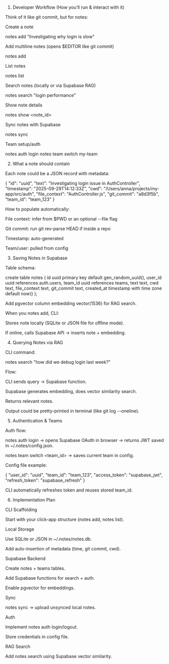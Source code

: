 1. Developer Workflow (How you’ll run & interact with it)

Think of it like git commit, but for notes:

Create a note

notes add "Investigating why login is slow"


Add multiline notes (opens $EDITOR like git commit)

notes add


List notes

notes list


Search notes (locally or via Supabase RAG)

notes search "login performance"


Show note details

notes show <note_id>


Sync notes with Supabase

notes sync


Team setup/auth

notes auth login
notes team switch my-team

2. What a note should contain

Each note could be a JSON record with metadata:

{
  "id": "uuid",
  "text": "Investigating login issue in AuthController",
  "timestamp": "2025-09-29T14:12:33Z",
  "cwd": "/Users/anna/projects/my-app/src/auth",
  "file_context": "AuthController.js",
  "git_commit": "a8d3f5b",
  "team_id": "team_123"
}


How to populate automatically:

File context: infer from $PWD or an optional --file flag

Git commit: run git rev-parse HEAD if inside a repo

Timestamp: auto-generated

Team/user: pulled from config

3. Saving Notes in Supabase

Table schema:

create table notes (
  id uuid primary key default gen_random_uuid(),
  user_id uuid references auth.users,
  team_id uuid references teams,
  text text,
  cwd text,
  file_context text,
  git_commit text,
  created_at timestamp with time zone default now()
);


Add pgvector column embedding vector(1536) for RAG search.

When you notes add, CLI:

Stores note locally (SQLite or JSON file for offline mode).

If online, calls Supabase API → inserts note + embedding.

4. Querying Notes via RAG

CLI command:

notes search "how did we debug login last week?"


Flow:

CLI sends query → Supabase function.

Supabase generates embedding, does vector similarity search.

Returns relevant notes.

Output could be pretty-printed in terminal (like git log --oneline).

5. Authentication & Teams

Auth flow:

notes auth login → opens Supabase OAuth in browser → returns JWT saved in ~/.notes/config.json.

notes team switch <team_id> → saves current team in config.

Config file example:

{
  "user_id": "uuid",
  "team_id": "team_123",
  "access_token": "supabase_jwt",
  "refresh_token": "supabase_refresh"
}


CLI automatically refreshes token and reuses stored team_id.

6. Implementation Plan

CLI Scaffolding

Start with your click-app structure (notes add, notes list).

Local Storage

Use SQLite or JSON in ~/.notes/notes.db.

Add auto-insertion of metadata (time, git commit, cwd).

Supabase Backend

Create notes + teams tables.

Add Supabase functions for search + auth.

Enable pgvector for embeddings.

Sync

notes sync → upload unsynced local notes.

Auth

Implement notes auth login/logout.

Store credentials in config file.

RAG Search

Add notes search using Supabase vector similarity.